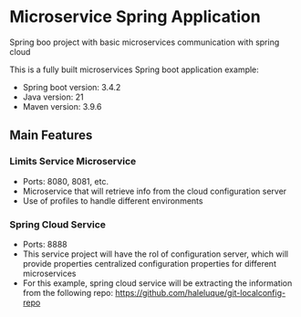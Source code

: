 # Microservice Spring Application

Spring boo project with basic microservices communication with spring cloud

This is a fully built microservices Spring boot application example:
- Spring boot version: 3.4.2
- Java version: 21
- Maven version: 3.9.6

## Main Features

### Limits Service Microservice
- Ports: 8080, 8081, etc.
- Microservice that will retrieve info from the cloud configuration server
- Use of profiles to handle different environments

### Spring Cloud Service
- Ports: 8888
- This service project will have the rol of configuration server, which will provide properties centralized configuration properties for different microservices
- For this example, spring cloud service will be extracting the information from the following repo:
https://github.com/haleluque/git-localconfig-repo